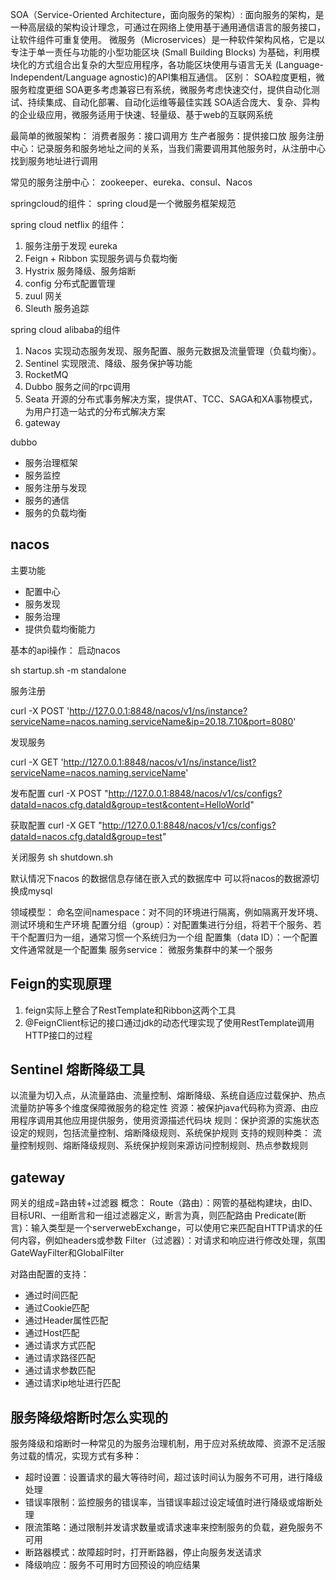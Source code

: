 SOA（Service-Oriented Architecture，面向服务的架构）: 面向服务的架构，是一种高层级的架构设计理念，可通过在网络上使用基于通用通信语言的服务接口，让软件组件可重复使用。
微服务（Microservices）是一种软件架构风格，它是以专注于单一责任与功能的小型功能区块 (Small Building Blocks) 为基础，利用模块化的方式组合出复杂的大型应用程序，各功能区块使用与语言无关 (Language-Independent/Language agnostic)的API集相互通信。
区别：
SOA粒度更粗，微服务粒度更细
SOA更多考虑兼容已有系统，微服务考虑快速交付，提供自动化测试、持续集成、自动化部署、自动化运维等最佳实践
SOA适合庞大、复杂、异构的企业级应用，微服务适用于快速、轻量级、基于web的互联网系统


最简单的微服架构：
消费者服务：接口调用方
生产者服务：提供接口放
服务注册中心：记录服务和服务地址之间的关系，当我们需要调用其他服务时，从注册中心找到服务地址进行调用

常见的服务注册中心：
zookeeper、eureka、consul、Nacos

springcloud的组件：
spring cloud是一个微服务框架规范

spring cloud netflix 的组件：
1. 服务注册于发现 eureka
2. Feign + Ribbon  实现服务调与负载均衡
3. Hystrix 服务降级、服务熔断
4. config 分布式配置管理
5. zuul 网关
6. Sleuth 服务追踪

spring cloud alibaba的组件
1. Nacos 实现动态服务发现、服务配置、服务元数据及流量管理（负载均衡）。
2. Sentinel 实现限流、降级、服务保护等功能
3. RocketMQ
4. Dubbo 服务之间的rpc调用
5. Seata  开源的分布式事务解决方案，提供AT、TCC、SAGA和XA事物模式，为用户打造一站式的分布式解决方案
6. gateway

dubbo
* 服务治理框架
* 服务监控
* 服务注册与发现
* 服务的通信
* 服务的负载均衡

## nacos
主要功能
* 配置中心
* 服务发现
* 服务治理
* 提供负载均衡能力

基本的api操作：
启动nacos

sh startup.sh -m standalone

服务注册

curl -X POST 'http://127.0.0.1:8848/nacos/v1/ns/instance?serviceName=nacos.naming.serviceName&ip=20.18.7.10&port=8080'

发现服务

curl -X GET 'http://127.0.0.1:8848/nacos/v1/ns/instance/list?serviceName=nacos.naming.serviceName'

发布配置
curl -X POST "http://127.0.0.1:8848/nacos/v1/cs/configs?dataId=nacos.cfg.dataId&group=test&content=HelloWorld"

获取配置
curl -X GET "http://127.0.0.1:8848/nacos/v1/cs/configs?dataId=nacos.cfg.dataId&group=test"

关闭服务
sh shutdown.sh

默认情况下nacos 的数据信息存储在嵌入式的数据库中
可以将nacos的数据源切换成mysql

领域模型：
命名空间namespace：对不同的环境进行隔离，例如隔离开发环境、测试环境和生产环境
配置分组（group）：对配置集进行分组，将若干个服务、若干个配置归为一组，通常习惯一个系统归为一个组
配置集（data ID）：一个配置文件通常就是一个配置集
服务service： 微服务集群中的某一个服务


## Feign的实现原理
1. feign实际上整合了RestTemplate和Ribbon这两个工具
2. @FeignClient标记的接口通过jdk的动态代理实现了使用RestTemplate调用HTTP接口的过程


## Sentinel 熔断降级工具
以流量为切入点，从流量路由、流量控制、熔断降级、系统自适应过载保护、热点流量防护等多个维度保障微服务的稳定性
资源：被保护java代码称为资源、由应用程序调用其他应用提供服务，使用资源描述代码块
规则：保护资源的实施状态设定的规则，包括流量控制、熔断降级规则、系统保护规则
支持的规则种类：
流量控制规则、熔断降级规则、系统保护规则来源访问控制规则、热点参数规则

## gateway
网关的组成=路由转+过滤器
概念：
Route（路由）：网管的基础构建块，由ID、目标URI、一组断言和一组过滤器定义，断言为真，则匹配路由
Predicate(断言)：输入类型是一个serverwebExchange，可以使用它来匹配自HTTP请求的任何内容，例如headers或参数
Filter（过滤器）：对请求和响应进行修改处理，氛围GateWayFilter和GlobalFilter

对路由配置的支持：
* 通过时间匹配
* 通过Cookie匹配
* 通过Header属性匹配
* 通过Host匹配
* 通过请求方式匹配
* 通过请求路径匹配
* 通过请求参数匹配
* 通过请求ip地址进行匹配


## 服务降级熔断时怎么实现的
服务降级和熔断时一种常见的为服务治理机制，用于应对系统故障、资源不足活服务过载的情况，实现方式有多种：
* 超时设置：设置请求的最大等待时间，超过该时间认为服务不可用，进行降级处理
* 错误率限制：监控服务的错误率，当错误率超过设定域值时进行降级或熔断处理
* 限流策略：通过限制并发请求数量或请求速率来控制服务的负载，避免服务不可用
* 断路器模式：故障超时时，打开断路器，停止向服务发送请求
* 降级响应：服务不可用时方回预设的响应结果
